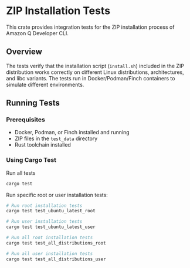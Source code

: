 # ZIP Installation Tests

This crate provides integration tests for the ZIP installation process of Amazon Q Developer CLI.

## Overview

The tests verify that the installation script (`install.sh`) included in the ZIP distribution works correctly on different Linux distributions, architectures, and libc variants. The tests run in Docker/Podman/Finch containers to simulate different environments.

## Running Tests

### Prerequisites

- Docker, Podman, or Finch installed and running
- ZIP files in the `test_data` directory
- Rust toolchain installed

### Using Cargo Test

Run all tests

```bash
cargo test
```

Run specific root or user installation tests:

```bash
# Run root installation tests
cargo test test_ubuntu_latest_root

# Run user installation tests
cargo test test_ubuntu_latest_user

# Run all root installation tests
cargo test test_all_distributions_root

# Run all user installation tests
cargo test test_all_distributions_user
```
